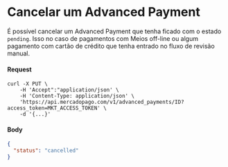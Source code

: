 ﻿# Cancelar um Advanced Payment

É possível cancelar um Advanced Payment que tenha ficado com o estado `pending`. Isso no caso de pagamentos com Meios off-line ou algum pagamento com cartão de crédito que tenha entrado no fluxo de revisão manual.

#### Request
```curl
curl -X PUT \
    -H 'Accept":"application/json' \
    -H 'Content-Type: application/json' \
    'https://api.mercadopago.com/v1/advanced_payments/ID?access_token=MKT_ACCESS_TOKEN' \
    -d '{...}'
```

#### Body
```json
{
  "status": "cancelled"
}
```  
